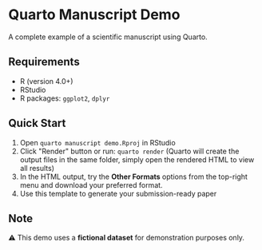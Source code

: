 # Quarto Manuscript Demo

A complete example of a scientific manuscript using Quarto.

## Requirements
- R (version 4.0+)
- RStudio
- R packages: `ggplot2`, `dplyr`

## Quick Start

1. Open `quarto manuscript demo.Rproj` in RStudio
2. Click "Render" button or run: `quarto render` (Quarto will create the output files in the same folder, simply open the rendered HTML to view all results)
3. In the HTML output, try the **Other Formats** options from the top-right menu and download your preferred format.
4. Use this template to generate your submission-ready paper

## Note
⚠️ This demo uses a **fictional dataset** for demonstration purposes only.
